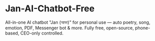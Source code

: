 # Jan-AI-Chatbot-Free
All-in-one AI chatbot "Jan (আভা)" for personal use — auto poetry, song, emotion, PDF, Messenger bot &amp; more. Fully free, open-source, phone-based, CEO-only controlled.
